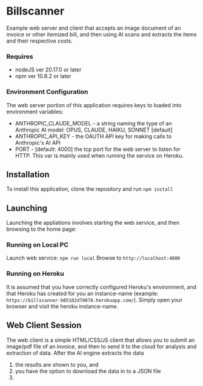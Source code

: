 # Billscanner
Example web server and client that accepts an image document of an invoice or other itemized bill, and then using AI scans and extracts the items and their respective costs.

### Requires
* nodeJS ver 20.17.0 or later
* npm ver 10.8.2 or later

### Environment Configuration
The web server portion of this application requires keys to loaded into environment variables:
* ANTHROPIC_CLAUDE_MODEL - a string naming the type of an Anthropic AI model: OPUS, CLAUDE, HAIKU, SONNET [default]
*  ANTHROPIC_API_KEY - the OAUTH API key for making calls to Anthropic's AI API
*  PORT - [default: 4000] the tcp port for the web server to listen for HTTP.  This var is mainly used when running the service on Heroku. 


## Installation
To install this application, clone the repository and run `npm install`

## Launching
Launching the appliations involves starting the web service, and then browsing to the home page:

### Running on Local PC
Launch web service: `npm run local`
Browse to `http://localhost:4000`

### Running on Heroku
It is assumed that you have correctly configured Heroku's environment, and that Heroku has created for you an instance-name (example: `https://billscanner-b05102d70878.herokuapp.com/`).
Simply open your browser and visit the heroku instance-name.

## Web Client Session
The web client is a simple HTML/CSS/JS client that allows you to submit an image/pdf file of an invoice, and then to send it to the cloud for analysis and extraction of data.  After the AI engine extracts the data

1.  the results are shown to you, and
2.  you have the option to download the data in to a JSON file
3.  
